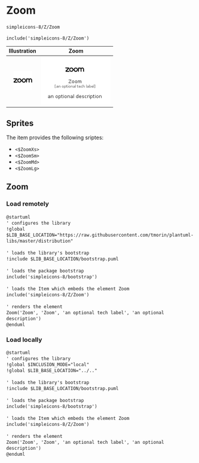 # Zoom


```text
simpleicons-8/Z/Zoom
```

```text
include('simpleicons-8/Z/Zoom')
```



| Illustration | Zoom |
| :---: | :---: |
| ![illustration for Illustration](../../simpleicons-8/Z/Zoom.png) | ![illustration for Zoom](../../simpleicons-8/Z/Zoom.Local.png) |



## Sprites
The item provides the following sriptes:

- `<$ZoomXs>`
- `<$ZoomSm>`
- `<$ZoomMd>`
- `<$ZoomLg>`





## Zoom

### Load remotely
```plantuml
@startuml
' configures the library
!global $LIB_BASE_LOCATION="https://raw.githubusercontent.com/tmorin/plantuml-libs/master/distribution"

' loads the library's bootstrap
!include $LIB_BASE_LOCATION/bootstrap.puml

' loads the package bootstrap
include('simpleicons-8/bootstrap')

' loads the Item which embeds the element Zoom
include('simpleicons-8/Z/Zoom')

' renders the element
Zoom('Zoom', 'Zoom', 'an optional tech label', 'an optional description')
@enduml
```

### Load locally
```plantuml
@startuml
' configures the library
!global $INCLUSION_MODE="local"
!global $LIB_BASE_LOCATION="../.."

' loads the library's bootstrap
!include $LIB_BASE_LOCATION/bootstrap.puml

' loads the package bootstrap
include('simpleicons-8/bootstrap')

' loads the Item which embeds the element Zoom
include('simpleicons-8/Z/Zoom')

' renders the element
Zoom('Zoom', 'Zoom', 'an optional tech label', 'an optional description')
@enduml
```

